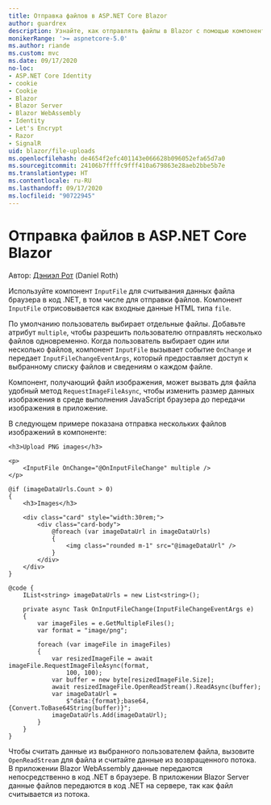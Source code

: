 ```yaml
---
title: Отправка файлов в ASP.NET Core Blazor
author: guardrex
description: Узнайте, как отправлять файлы в Blazor с помощью компонента InputFile.
monikerRange: '>= aspnetcore-5.0'
ms.author: riande
ms.custom: mvc
ms.date: 09/17/2020
no-loc:
- ASP.NET Core Identity
- cookie
- Cookie
- Blazor
- Blazor Server
- Blazor WebAssembly
- Identity
- Let's Encrypt
- Razor
- SignalR
uid: blazor/file-uploads
ms.openlocfilehash: de4654f2efc401143e066628b096052efa65d7a0
ms.sourcegitcommit: 24106b7ffffc9fff410a679863e28aeb2bbe5b7e
ms.translationtype: HT
ms.contentlocale: ru-RU
ms.lasthandoff: 09/17/2020
ms.locfileid: "90722945"
---
```

# <a name="aspnet-core-no-locblazor-file-uploads"></a>Отправка файлов в ASP.NET Core Blazor

Автор: [Дэниэл Рот](https://github.com/danroth27) (Daniel Roth)

Используйте компонент `InputFile` для считывания данных файла браузера в код .NET, в том числе для отправки файлов. Компонент `InputFile` отрисовывается как входные данные HTML типа `file`.

По умолчанию пользователь выбирает отдельные файлы. Добавьте атрибут `multiple`, чтобы разрешить пользователю отправлять несколько файлов одновременно. Когда пользователь выбирает один или несколько файлов, компонент `InputFile` вызывает событие `OnChange` и передает `InputFileChangeEventArgs`, который предоставляет доступ к выбранному списку файлов и сведениям о каждом файле.

Компонент, получающий файл изображения, может вызвать для файла удобный метод `RequestImageFileAsync`, чтобы изменить размер данных изображения в среде выполнения JavaScript браузера до передачи изображения в приложение.

В следующем примере показана отправка нескольких файлов изображений в компоненте:

```razor
<h3>Upload PNG images</h3>

<p>
    <InputFile OnChange="@OnInputFileChange" multiple />
</p>

@if (imageDataUrls.Count > 0)
{
    <h3>Images</h3>

    <div class="card" style="width:30rem;">
        <div class="card-body">
            @foreach (var imageDataUrl in imageDataUrls)
            {
                <img class="rounded m-1" src="@imageDataUrl" />
            }
        </div>
    </div>
}

@code {
    IList<string> imageDataUrls = new List<string>();

    private async Task OnInputFileChange(InputFileChangeEventArgs e)
    {
        var imageFiles = e.GetMultipleFiles();
        var format = "image/png";

        foreach (var imageFile in imageFiles)
        {
            var resizedImageFile = await imageFile.RequestImageFileAsync(format, 
                100, 100);
            var buffer = new byte[resizedImageFile.Size];
            await resizedImageFile.OpenReadStream().ReadAsync(buffer);
            var imageDataUrl = 
                $"data:{format};base64,{Convert.ToBase64String(buffer)}";
            imageDataUrls.Add(imageDataUrl);
        }
    }
}
```

Чтобы считать данные из выбранного пользователем файла, вызовите `OpenReadStream` для файла и считайте данные из возвращенного потока. В приложении Blazor WebAssembly данные передаются непосредственно в код .NET в браузере. В приложении Blazor Server данные файлов передаются в код .NET на сервере, так как файл считывается из потока. 

